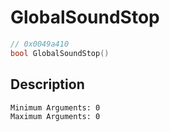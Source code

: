 # GlobalSoundStop
```c
// 0x0049a410
bool GlobalSoundStop()
```
## Description
```
Minimum Arguments: 0
Maximum Arguments: 0
```
